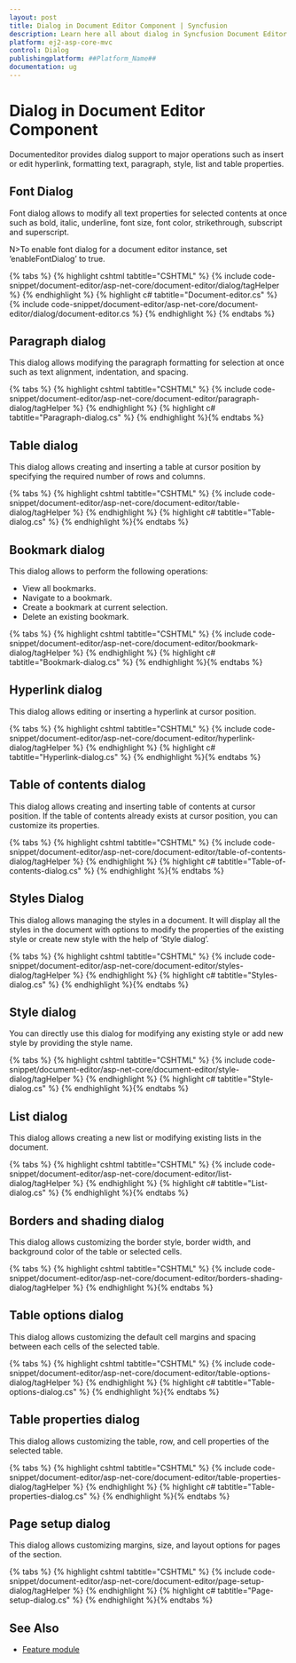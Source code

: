 ```yaml
---
layout: post
title: Dialog in Document Editor Component | Syncfusion
description: Learn here all about dialog in Syncfusion Document Editor component of Syncfusion Essential JS 2 and more.
platform: ej2-asp-core-mvc
control: Dialog
publishingplatform: ##Platform_Name##
documentation: ug
---
```



# Dialog in Document Editor Component

Documenteditor provides dialog support to major operations such as insert or edit hyperlink, formatting text, paragraph, style, list and table properties.

## Font Dialog

Font dialog allows to modify all text properties for selected contents at once such as bold, italic, underline, font size, font color, strikethrough, subscript and superscript.

N>To enable font dialog for a document editor instance, set ‘enableFontDialog’ to true.


{% tabs %}
{% highlight cshtml tabtitle="CSHTML" %}
{% include code-snippet/document-editor/asp-net-core/document-editor/dialog/tagHelper %}
{% endhighlight %}
{% highlight c# tabtitle="Document-editor.cs" %}
{% include code-snippet/document-editor/asp-net-core/document-editor/dialog/document-editor.cs %}
{% endhighlight %}
{% endtabs %}


## Paragraph dialog

This dialog allows modifying the paragraph formatting for selection at once such as text alignment, indentation, and spacing.


{% tabs %}
{% highlight cshtml tabtitle="CSHTML" %}
{% include code-snippet/document-editor/asp-net-core/document-editor/paragraph-dialog/tagHelper %}
{% endhighlight %}
{% highlight c# tabtitle="Paragraph-dialog.cs" %}
{% endhighlight %}{% endtabs %}


## Table dialog

This dialog allows creating and inserting a table at cursor position by specifying the required number of rows and columns.


{% tabs %}
{% highlight cshtml tabtitle="CSHTML" %}
{% include code-snippet/document-editor/asp-net-core/document-editor/table-dialog/tagHelper %}
{% endhighlight %}
{% highlight c# tabtitle="Table-dialog.cs" %}
{% endhighlight %}{% endtabs %}


## Bookmark dialog

This dialog allows to perform the following operations:

* View all bookmarks.
* Navigate to a bookmark.
* Create a bookmark at current selection.
* Delete an existing bookmark.


{% tabs %}
{% highlight cshtml tabtitle="CSHTML" %}
{% include code-snippet/document-editor/asp-net-core/document-editor/bookmark-dialog/tagHelper %}
{% endhighlight %}
{% highlight c# tabtitle="Bookmark-dialog.cs" %}
{% endhighlight %}{% endtabs %}


## Hyperlink dialog

This dialog allows editing or inserting a hyperlink at cursor position.


{% tabs %}
{% highlight cshtml tabtitle="CSHTML" %}
{% include code-snippet/document-editor/asp-net-core/document-editor/hyperlink-dialog/tagHelper %}
{% endhighlight %}
{% highlight c# tabtitle="Hyperlink-dialog.cs" %}
{% endhighlight %}{% endtabs %}


## Table of contents dialog

This dialog allows creating and inserting table of contents at cursor position. If the table of contents already exists at cursor position, you can customize its properties.


{% tabs %}
{% highlight cshtml tabtitle="CSHTML" %}
{% include code-snippet/document-editor/asp-net-core/document-editor/table-of-contents-dialog/tagHelper %}
{% endhighlight %}
{% highlight c# tabtitle="Table-of-contents-dialog.cs" %}
{% endhighlight %}{% endtabs %}


## Styles Dialog

This dialog allows managing the styles in a document. It will display all the styles in the document with options to modify the properties of the existing style or create new style with the help of ‘Style dialog’.


{% tabs %}
{% highlight cshtml tabtitle="CSHTML" %}
{% include code-snippet/document-editor/asp-net-core/document-editor/styles-dialog/tagHelper %}
{% endhighlight %}
{% highlight c# tabtitle="Styles-dialog.cs" %}
{% endhighlight %}{% endtabs %}


## Style dialog

You can directly use this dialog for modifying any existing style or add new style by providing the style name.


{% tabs %}
{% highlight cshtml tabtitle="CSHTML" %}
{% include code-snippet/document-editor/asp-net-core/document-editor/style-dialog/tagHelper %}
{% endhighlight %}
{% highlight c# tabtitle="Style-dialog.cs" %}
{% endhighlight %}{% endtabs %}


## List dialog

This dialog allows creating a new list or modifying existing lists in the document.


{% tabs %}
{% highlight cshtml tabtitle="CSHTML" %}
{% include code-snippet/document-editor/asp-net-core/document-editor/list-dialog/tagHelper %}
{% endhighlight %}
{% highlight c# tabtitle="List-dialog.cs" %}
{% endhighlight %}{% endtabs %}


## Borders and shading dialog

This dialog allows customizing the border style, border width, and background color of the table or selected cells.


{% tabs %}
{% highlight cshtml tabtitle="CSHTML" %}
{% include code-snippet/document-editor/asp-net-core/document-editor/borders-shading-dialog/tagHelper %}
{% endhighlight %}{% endtabs %}


## Table options dialog

This dialog allows customizing the default cell margins and spacing between each cells of the selected table.


{% tabs %}
{% highlight cshtml tabtitle="CSHTML" %}
{% include code-snippet/document-editor/asp-net-core/document-editor/table-options-dialog/tagHelper %}
{% endhighlight %}
{% highlight c# tabtitle="Table-options-dialog.cs" %}
{% endhighlight %}{% endtabs %}


## Table properties dialog

This dialog allows customizing the table, row, and cell properties of the selected table.

{% tabs %}
{% highlight cshtml tabtitle="CSHTML" %}
{% include code-snippet/document-editor/asp-net-core/document-editor/table-properties-dialog/tagHelper %}
{% endhighlight %}
{% highlight c# tabtitle="Table-properties-dialog.cs" %}
{% endhighlight %}{% endtabs %}


## Page setup dialog

This dialog allows customizing margins, size, and layout options for pages of the section.


{% tabs %}
{% highlight cshtml tabtitle="CSHTML" %}
{% include code-snippet/document-editor/asp-net-core/document-editor/page-setup-dialog/tagHelper %}
{% endhighlight %}
{% highlight c# tabtitle="Page-setup-dialog.cs" %}
{% endhighlight %}{% endtabs %}


## See Also

* [Feature module](../asp-net-core/feature-module)
